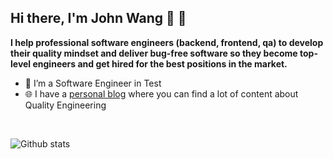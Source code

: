 ## Hi there, I'm John Wang 👋 👋

<!--
**wywincl/wywincl** is a ✨ _special_ ✨ repository because its `README.md` (this file) appears on your GitHub profile.

Here are some ideas to get you started:

- 🔭 I’m currently working on ...
- 🌱 I’m currently learning ...
- 👯 I’m looking to collaborate on ...
- 🤔 I’m looking for help with ...
- 💬 Ask me about ...
- 📫 How to reach me: ...
- 😄 Pronouns: ...
- ⚡ Fun fact: ...
-->

**I help professional software engineers (backend, frontend, qa) to develop their quality mindset and deliver bug-free software so they become top-level engineers and get hired for the best positions in the market.**
<br/>
* 🤖   I’m a Software Engineer in Test 
* 🌐   I have a [personal blog](https://www.jianshu.com/u/9a188def5e01) where you can find a lot of content about  Quality Engineering

<br />

![Github stats](https://github-readme-stats.vercel.app/api?username=eliasnogueira&hide=["prs","issues"])
